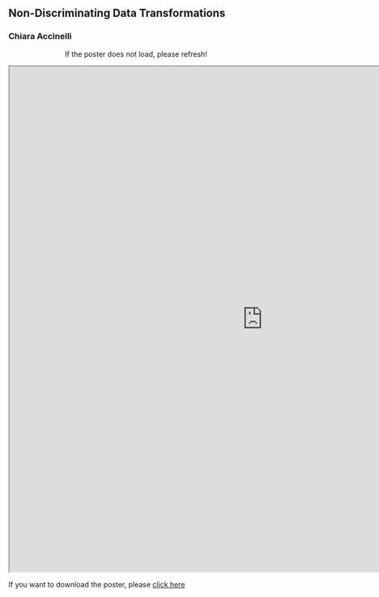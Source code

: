 ## Non-Discriminating Data Transformations
### Chiara Accinelli

<center>
  <p>If the poster does not load, please refresh!</p>
 </center>

<head>
  <!-- <iframe src="/CSW21/Poster/a0poster.pdf" width="1000" height="1000" type="application/pdf"></iframe> -->
<iframe src="https://docs.google.com/gview?embedded=true&url=https://docs-dibris.github.io/CSW21/Poster/09_ChiaraAccinelli.pdf" width="1000" height="1000" type="application/pdf"></iframe>

  <p>If you want to download the poster, please <a href="/CSW21/Poster/09_ChiaraAccinelli.pdf" download="/CSW21/Poster/09_ChiaraAccinelli.pdf">click here</a> </p>  
  
  
<script src="https://utteranc.es/client.js" 
repo="docs-dibris/CSW21" 
issue-term="poster09" 
theme="github-light" 
crossorigin="anonymous" 
async>
</script>

</head>
